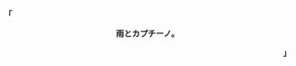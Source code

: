 
<p align="left"><strong><samp>「</samp></strong></p><p align="center">
<p align="center">
    <samp> 
         <b>雨とカプチーノ。</b>    
    </samp>
</p>
<p align="right"><strong><samp>」</samp></strong></p>

<!---
revaldy-30/revaldy-30 is a ✨ special ✨ repository because its `README.md` (this file) appears on your GitHub profile.
You can click the Preview link to take a look at your changes.
--->
